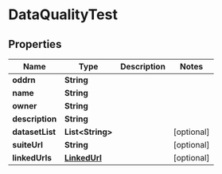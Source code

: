 

# DataQualityTest

## Properties

Name | Type | Description | Notes
------------ | ------------- | ------------- | -------------
**oddrn** | **String** |  | 
**name** | **String** |  | 
**owner** | **String** |  | 
**description** | **String** |  | 
**datasetList** | **List&lt;String&gt;** |  |  [optional]
**suiteUrl** | **String** |  |  [optional]
**linkedUrls** | [**LinkedUrl**](LinkedUrl.md) |  |  [optional]



